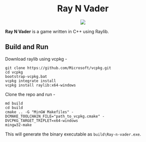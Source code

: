<h1 align="center"> Ray N Vader </h1>
<p align="center">
  <img src="https://img.shields.io/badge/Made%20With%20-C%2B%2B%2FQt-%2323005A">
</p>

**Ray N Vader** is a game written in C++ using Raylib.

## Build and Run

Download raylib using vcpkg -
```
git clone https://github.com/Microsoft/vcpkg.git
cd vcpkg
bootstrap-vcpkg.bat
vcpkg integrate install
vcpkg install raylib:x64-windows
```
Clone the repo and run -
```
md build
cd build
cmake .. -G "MinGW Makefiles" -DCMAKE_TOOLCHAIN_FILE="path_to_vcpkg.cmake" -DVCPKG_TARGET_TRIPLET=x64-windows
mingw32-make
```

This will generate the binary executable as `build\Ray-n-vader.exe`.
